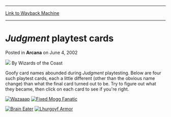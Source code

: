 
---
[Link to Wayback Machine](https://web.archive.org/web/20220625080238/https://magic.wizards.com/en/articles/archive/judgment-playtest-cards-2002-06-04)

[_metadata_:author]:- "Wizards of the Coast"
[_metadata_:description]:- "Goofy card names abounded during Judgment playtesting. Below are four such playtest cards, each a little different (other than the obvious name change) than what the final card turned out to be. Try to figure out what they became, then click on each card to see if you're right."
[_metadata_:generator]:- "Drupal 7 (http://drupal.org)"
[_metadata_:node]:- "703101"
[_metadata_:publish_date]:- "2002-06-04"
[_metadata_:source]:- "div-main-content"
[_metadata_:title]:- "Judgment playtest cards"
[_metadata_:wayback_capture_timestamp]:- "2022-06-25 08:02:38"
[_metadata_:wayback_raw_url]:- "https://web.archive.org/web/20220625080238id_/https://magic.wizards.com/en/articles/archive/judgment-playtest-cards-2002-06-04"
[_metadata_:wayback_url]:- "https://magic.wizards.com/en/articles/archive/judgment-playtest-cards-2002-06-04"
---


*Judgment* playtest cards
=========================



 Posted in **Arcana**
 on June 4, 2002 






![](https://media.magic.wizards.com/styles/auth_small/public/images/person/wizards_author.jpg)
By Wizards of the Coast












Goofy card names abounded during *Judgment* playtesting. Below are four such playtest cards, each a little different (other than the obvious name change) than what the final card turned out to be. Try to figure out what they became, then click on each card to see if you're right.



[![Wazaaap](https://media.wizards.com/legacy/magic/images/mtgcom/arcana/wazaaap.jpg)](http://gatherer.wizards.com/Pages/Card/Details.aspx?&name=Aven%2BWarcraft)
[![Fixed Mogg Fanatic](https://media.wizards.com/legacy/magic/images/mtgcom/arcana/fixed_mogg_fanatic.jpg)](http://gatherer.wizards.com/Pages/Card/Details.aspx?&name=Dwarven%2BScorcher)


[![Brain Eater](https://media.wizards.com/legacy/magic/images/mtgcom/arcana/brain_eater.jpg)](http://gatherer.wizards.com/Pages/Card/Details.aspx?&name=Scalpelexis)
[![Lhurgoyf Armor](https://media.wizards.com/legacy/magic/images/mtgcom/arcana/lhurgoyf_armor.jpg)](http://gatherer.wizards.com/Pages/Card/Details.aspx?&name=Exoskeletal%2BArmor)







